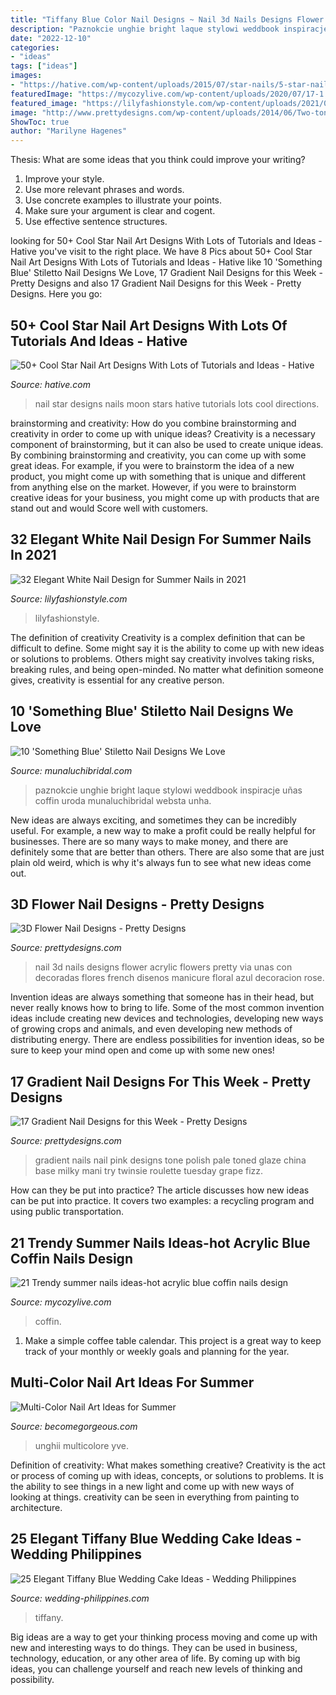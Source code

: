 ```yaml
---
title: "Tiffany Blue Color Nail Designs ~ Nail 3d Nails Designs Flower Acrylic Flowers Pretty Via Unas Con Decoradas Flores French Disenos Manicure Floral Azul Decoracion Rose"
description: "Paznokcie unghie bright laque stylowi weddbook inspiracje uñas coffin uroda munaluchibridal websta unha"
date: "2022-12-10"
categories:
- "ideas"
tags: ["ideas"]
images:
- "https://hative.com/wp-content/uploads/2015/07/star-nails/5-star-nail-art-designs.jpg"
featuredImage: "https://mycozylive.com/wp-content/uploads/2020/07/17-1.png"
featured_image: "https://lilyfashionstyle.com/wp-content/uploads/2021/05/24.jpg"
image: "http://www.prettydesigns.com/wp-content/uploads/2014/06/Two-tone-Nails.jpg"
ShowToc: true
author: "Marilyne Hagenes"
---
```



Thesis: What are some ideas that you think could improve your writing?
1. Improve your style.
2. Use more relevant phrases and words.
3. Use concrete examples to illustrate your points.
4. Make sure your argument is clear and cogent.
5. Use effective sentence structures.

	

		
looking for 50+ Cool Star Nail Art Designs With Lots of Tutorials and Ideas - Hative you've visit to the right place. We have 8 Pics about 50+ Cool Star Nail Art Designs With Lots of Tutorials and Ideas - Hative like 10 &#039;Something Blue&#039; Stiletto Nail Designs We Love, 17 Gradient Nail Designs for this Week - Pretty Designs and also 17 Gradient Nail Designs for this Week - Pretty Designs. Here you go:
		
    
## 50+ Cool Star Nail Art Designs With Lots Of Tutorials And Ideas - Hative

<img loading=lazy src="https://hative.com/wp-content/uploads/2015/07/star-nails/5-star-nail-art-designs.jpg" onerror="this.onerror=null;this.src='https://tse3.mm.bing.net/th?id=OIP.99_Yz3xbp1JJDxcMT5qXGgHaJ4&amp;pid=15.1';" alt="50+ Cool Star Nail Art Designs With Lots of Tutorials and Ideas - Hative">

_Source: hative.com_

>nail star designs nails moon stars hative tutorials lots cool directions. 

	

brainstorming and creativity: How do you combine brainstorming and creativity in order to come up with unique ideas?
Creativity is a necessary component of brainstorming, but it can also be used to create unique ideas. By combining brainstorming and creativity, you can come up with some great ideas. For example, if you were to brainstorm the idea of a new product, you might come up with something that is unique and different from anything else on the market. However, if you were to brainstorm creative ideas for your business, you might come up with products that are stand out and would Score well with customers.

    
## 32 Elegant White Nail Design For Summer Nails In 2021

<img loading=lazy src="https://lilyfashionstyle.com/wp-content/uploads/2021/05/24.jpg" onerror="this.onerror=null;this.src='https://tse2.mm.bing.net/th?id=OIP.Vm5MYud5A0Zo1BhzSnwx2AHaLH&amp;pid=15.1';" alt="32 Elegant White Nail Design for Summer Nails in 2021">

_Source: lilyfashionstyle.com_

>lilyfashionstyle. 

	

The definition of creativity
Creativity is a complex definition that can be difficult to define. Some might say it is the ability to come up with new ideas or solutions to problems. Others might say creativity involves taking risks, breaking rules, and being open-minded. No matter what definition someone gives, creativity is essential for any creative person.

    
## 10 &#039;Something Blue&#039; Stiletto Nail Designs We Love

<img loading=lazy src="https://www.munaluchibridal.com/wp-content/uploads/2015/09/blue_mermaid_nail_designs.jpg" onerror="this.onerror=null;this.src='https://tse2.mm.bing.net/th?id=OIP.uZkLMgzT1o48v3XJ6qZ70AHaHa&amp;pid=15.1';" alt="10 &#039;Something Blue&#039; Stiletto Nail Designs We Love">

_Source: munaluchibridal.com_

>paznokcie unghie bright laque stylowi weddbook inspiracje uñas coffin uroda munaluchibridal websta unha. 

	

New ideas are always exciting, and sometimes they can be incredibly useful. For example, a new way to make a profit could be really helpful for businesses. There are so many ways to make money, and there are definitely some that are better than others. There are also some that are just plain old weird, which is why it's always fun to see what new ideas come out.

    
## 3D Flower Nail Designs - Pretty Designs

<img loading=lazy src="http://www.prettydesigns.com/wp-content/uploads/2014/07/Blue-Nails1.jpg" onerror="this.onerror=null;this.src='https://tse1.mm.bing.net/th?id=OIP.eZvL7tmTXA7OdjUkIRRcqAHaJ4&amp;pid=15.1';" alt="3D Flower Nail Designs - Pretty Designs">

_Source: prettydesigns.com_

>nail 3d nails designs flower acrylic flowers pretty via unas con decoradas flores french disenos manicure floral azul decoracion rose. 

	

Invention ideas are always something that someone has in their head, but never really knows how to bring to life. Some of the most common invention ideas include creating new devices and technologies, developing new ways of growing crops and animals, and even developing new methods of distributing energy. There are endless possibilities for invention ideas, so be sure to keep your mind open and come up with some new ones!

    
## 17 Gradient Nail Designs For This Week - Pretty Designs

<img loading=lazy src="http://www.prettydesigns.com/wp-content/uploads/2014/06/Two-tone-Nails.jpg" onerror="this.onerror=null;this.src='https://tse3.mm.bing.net/th?id=OIP.HxB1uStXtIcQnO5JZmbHcQHaLH&amp;pid=15.1';" alt="17 Gradient Nail Designs for this Week - Pretty Designs">

_Source: prettydesigns.com_

>gradient nails nail pink designs tone polish pale toned glaze china base milky mani try twinsie roulette tuesday grape fizz. 

	

How can they be put into practice?
The article discusses how new ideas can be put into practice. It covers two examples: a recycling program and using public transportation.

    
## 21 Trendy Summer Nails Ideas-hot Acrylic Blue Coffin Nails Design

<img loading=lazy src="https://mycozylive.com/wp-content/uploads/2020/07/17-1.png" onerror="this.onerror=null;this.src='https://tse2.mm.bing.net/th?id=OIP.mmWiN_SHY7mw13qAMY3nagHaJ1&amp;pid=15.1';" alt="21 Trendy summer nails ideas-hot acrylic blue coffin nails design">

_Source: mycozylive.com_

>coffin. 

	

1. Make a simple coffee table calendar. This project is a great way to keep track of your monthly or weekly goals and planning for the year.

    
## Multi-Color Nail Art Ideas For Summer

<img loading=lazy src="https://static.becomegorgeous.com/img/arts/2012/Apr/05/7356/lovely_nail_art_summer.jpg" onerror="this.onerror=null;this.src='https://tse3.mm.bing.net/th?id=OIP.3sWExsPeE6PETkwAge0sLwHaJ4&amp;pid=15.1';" alt="Multi-Color Nail Art Ideas for Summer">

_Source: becomegorgeous.com_

>unghii multicolore yve. 

	

Definition of creativity: What makes something creative?
Creativity is the act or process of coming up with ideas, concepts, or solutions to problems. It is the ability to see things in a new light and come up with new ways of looking at things. creativity can be seen in everything from painting to architecture.

    
## 25 Elegant Tiffany Blue Wedding Cake Ideas - Wedding Philippines

<img loading=lazy src="http://www.wedding-philippines.com/wp-content/uploads/2015/09/Wedding-Philippines-25-Elegant-Tiffany-Blue-Wedding-Cake-Ideas-20.jpg" onerror="this.onerror=null;this.src='https://tse3.mm.bing.net/th?id=OIP.eDA1oGWGZfXdxTW2Sb_b4wHaLI&amp;pid=15.1';" alt="25 Elegant Tiffany Blue Wedding Cake Ideas - Wedding Philippines">

_Source: wedding-philippines.com_

>tiffany. 

	

Big ideas are a way to get your thinking process moving and come up with new and interesting ways to do things. They can be used in business, technology, education, or any other area of life. By coming up with big ideas, you can challenge yourself and reach new levels of thinking and possibility.

